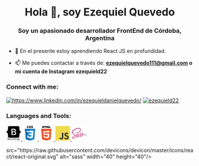 <h1 align="center">Hola 👋, soy Ezequiel Quevedo</h1>
<h3 align="center">Soy un apasionado desarrollador FrontEnd de Córdoba, Argentina</h3>

- 🌱 En el presente estoy aprendiendo React JS en profundidad.

- 📫 Me puedes contactar a través de: **ezequielquevedo111@gmail.com o mi cuenta de Instagram ezequield22**

<h3 align="left">Connect with me:</h3>
<p align="left">
<a href="https://www.linkedin.com/in/ezequieldanielquevedo/" target="blank"><img align="center" src="https://raw.githubusercontent.com/rahuldkjain/github-profile-readme-generator/master/src/images/icons/Social/linked-in-alt.svg" alt="https://www.linkedin.com/in/ezequieldanielquevedo/" height="30" width="40" /></a>
<a href="https://instagram.com/ezequield22" target="blank"><img align="center" src="https://raw.githubusercontent.com/rahuldkjain/github-profile-readme-generator/master/src/images/icons/Social/instagram.svg" alt="ezequield22" height="30" width="40" /></a>
</p>

<h3 align="left">Languages and Tools:</h3>
<p align="left"> <a href="https://getbootstrap.com" target="_blank" rel="noreferrer"> <img src="https://raw.githubusercontent.com/devicons/devicon/master/icons/bootstrap/bootstrap-plain-wordmark.svg" alt="bootstrap" width="40" height="40"/> </a> <a href="https://www.w3schools.com/css/" target="_blank" rel="noreferrer"> <img src="https://raw.githubusercontent.com/devicons/devicon/master/icons/css3/css3-original-wordmark.svg" alt="css3" width="40" height="40"/> </a> <a href="https://www.w3.org/html/" target="_blank" rel="noreferrer"> <img src="https://raw.githubusercontent.com/devicons/devicon/master/icons/html5/html5-original-wordmark.svg" alt="html5" width="40" height="40"/> </a> <a href="https://developer.mozilla.org/en-US/docs/Web/JavaScript" target="_blank" rel="noreferrer"> <img src="https://raw.githubusercontent.com/devicons/devicon/master/icons/javascript/javascript-original.svg" alt="javascript" width="40" height="40"/> </a> <a href="https://sass-lang.com" target="_blank" rel="noreferrer"> <img src="https://raw.githubusercontent.com/devicons/devicon/master/icons/sass/sass-original.svg" alt="sass" width="40" height="40"/> </a> </p>
src="https://raw.githubusercontent.com/devicons/devicon/master/icons/react/react-original.svg" alt="sass" width="40" height="40"/> </a> </p>

